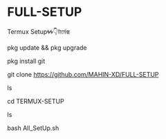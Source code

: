 # FULL-SETUP
Termux Setup🌀🌀👇টার্মেক্স 

pkg update && pkg upgrade

pkg install git

git clone https://github.com/MAHIN-XD/FULL-SETUP

ls 

cd  TERMUX-SETUP 

ls

bash All_SetUp.sh
